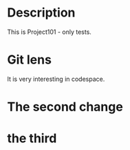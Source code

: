 # Description
This is Project101 - only tests.

# Git lens
It is very interesting in codespace.

# The second change
# the third